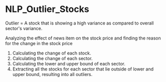 # NLP_Outlier_Stocks
Outlier = A stock that is showing a high variance as compared to overall sector's variance.

Analyzing the effect of news item on the stock price and finding the reason for the change in the stock price
1. Calculating the change of each stock.
2. Calculating the change of each sector.
3. Calculating the lower and upper bound of each sector.
4. Extracting all the stocks for each sector that lie outside of lower and upper bound, resulting into all outliers.